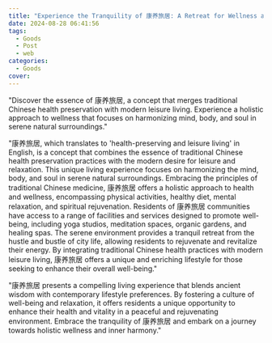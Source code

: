 ```yaml
---
title: "Experience the Tranquility of 康养旅居: A Retreat for Wellness and Relaxation"
date: 2024-08-28 06:41:56
tags:
  - Goods
  - Post
  - web
categories:
  - Goods
cover: 
---
```


"Discover the essence of 康养旅居, a concept that merges traditional Chinese health preservation with modern leisure living. Experience a holistic approach to wellness that focuses on harmonizing mind, body, and soul in serene natural surroundings."

"康养旅居, which translates to 'health-preserving and leisure living' in English, is a concept that combines the essence of traditional Chinese health preservation practices with the modern desire for leisure and relaxation. This unique living experience focuses on harmonizing the mind, body, and soul in serene natural surroundings. Embracing the principles of traditional Chinese medicine, 康养旅居 offers a holistic approach to health and wellness, encompassing physical activities, healthy diet, mental relaxation, and spiritual rejuvenation. Residents of 康养旅居 communities have access to a range of facilities and services designed to promote well-being, including yoga studios, meditation spaces, organic gardens, and healing spas. The serene environment provides a tranquil retreat from the hustle and bustle of city life, allowing residents to rejuvenate and revitalize their energy. By integrating traditional Chinese health practices with modern leisure living, 康养旅居 offers a unique and enriching lifestyle for those seeking to enhance their overall well-being."

"康养旅居 presents a compelling living experience that blends ancient wisdom with contemporary lifestyle preferences. By fostering a culture of well-being and relaxation, it offers residents a unique opportunity to enhance their health and vitality in a peaceful and rejuvenating environment. Embrace the tranquility of 康养旅居 and embark on a journey towards holistic wellness and inner harmony."

